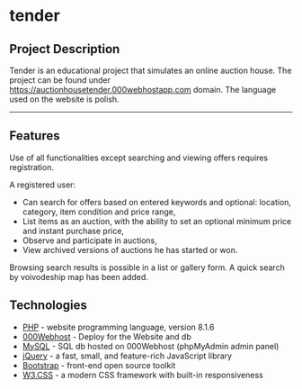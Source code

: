 # tender


##  Project Description
Tender is an educational project that simulates an online auction house. 
The project can be found under https://auctionhousetender.000webhostapp.com domain.
The language used on the website is polish.
___
## Features
Use of all functionalities except searching and viewing offers requires registration.

A registered user:
- Can search for offers based on entered keywords and optional: location, category, item condition and price range,
- List items as an auction, with the ability to set an optional minimum price and instant purchase price,
- Observe and participate in auctions,
- View archived versions of auctions he has started or won.

Browsing search results is possible in a list or gallery form.
A quick search by voivodeship map has been added.

## Technologies

- [PHP] - website programming language, version 8.1.6
- [000Webhost] - Deploy for the Website and db
- [MySQL] - SQL db hosted on 000Webhost (phpMyAdmin admin panel)
- [jQuery] - a fast, small, and feature-rich JavaScript library
- [Bootstrap] - front-end open source toolkit
- [W3.CSS] - a modern CSS framework with built-in responsiveness


[//]: # (These are reference links http://stackoverflow.com/questions/4823468/store-comments-in-markdown-syntax)
   [PHP]: <https://www.php.net/downloads/>
   [000Webhost]: <https://pl.000webhost.com>
   [MySQL]: <https://www.mysql.com/downloads/>
   [jQuery]: <https://jquery.com/download/>
   [Bootstrap]: <https://getbootstrap.com>
   [W3.CSS]: <https://www.w3schools.com/w3css/defaulT.asp>


